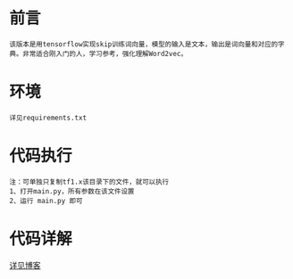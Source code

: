 # 前言
    该版本是用tensorflow实现skip训练词向量，模型的输入是文本，输出是词向量和对应的字典。非常适合刚入门的人，学习参考，强化理解Word2vec。
# 环境
    详见requirements.txt
# 代码执行
    注：可单独只复制tf1.x该目录下的文件，就可以执行
    1、打开main.py，所有参数在该文件设置
    2、运行 main.py 即可
# 代码详解
[详见博客](https://blog.csdn.net/qq_40859560/article/details/110329714)
